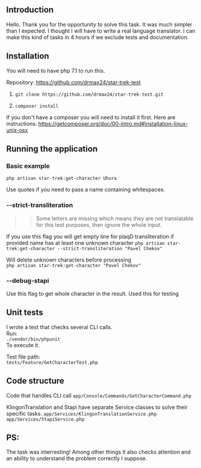## Introduction
Hello. Thank you for the opportunity to solve this task. It was much simpler than I expected. I thought I will have to write a real language translator.
I can make this kind of tasks in 4 hours if we exclude tests and documentation.

## Installation
You will need to have php 7.1 to run this.

Repository: https://github.com/drmax24/star-trek-test

1. ```git clone https://github.com/drmax24/star-trek-test.git```

2. ```composer install```

If you don't have a composer you will need to install it first. Here are instructions:
https://getcomposer.org/doc/00-intro.md#installation-linux-unix-osx


## Running the application
### Basic example
```php artisan star-trek:get-character Uhura```  

Use quotes if you need to pass a name containing whitespaces.

### --strict-transliteration
>>Some letters are missing which means they are not translatable for this test purposes, then ignore the whole input.

If you use this flag you will get empty line for plaqD transliteration if provided name has at least one unknown character
```php artisan star-trek:get-character --strict-transliteration "Pavel Chekov"```

Will delete unknown characters before processing  
```php artisan star-trek:get-character "Pavel Chekov"```

### --debug-stapi
Use this flag to get whole character in the result. Used this for testing  

## Unit tests
I wrote a test that checks several CLI calls.  
Run:  
```./vendor/bin/phpunit```   
To execute it.

Test file path:   
```tests/Feature/GetCharacterTest.php```


## Code structure
Code that handles CLI call
```app/Console/Commands/GetCharacterCommand.php```

KlingonTranslation and Stapi have separate Service classes to solve their specific tasks.
```app/Services/KlingonTranslationService.php```
```app/Services/StapiService.php```

## PS:
The task was interresting! Among other things it also checks attention and an ability to understand the problem correctly I suppose.